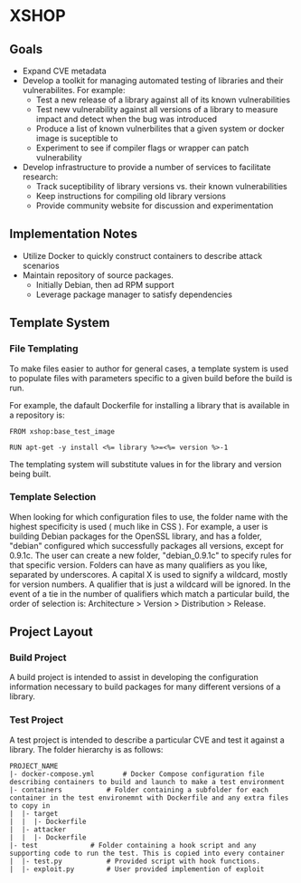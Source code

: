 # XSHOP

## Goals

* Expand CVE metadata
* Develop a toolkit for managing automated testing of libraries and their vulnerabilites. For example:
    * Test a new release of a library against all of its known vulnerabilities
    * Test new vulnerability against all versions of a library to measure impact and detect when the bug was introduced
    * Produce a list of known vulnerbilites that a given system or docker image is suceptible to
    * Experiment to see if compiler flags or wrapper can patch vulnerability
* Develop infrastructure to provide a number of services to facilitate research:
    * Track suceptibility of library versions vs. their known vulnerabilities
    * Keep instructions for compiling old library versions
    * Provide community website for discussion and experimentation

## Implementation Notes

* Utilize Docker to quickly construct containers to describe attack scenarios
* Maintain repository of source packages. 
    * Initially Debian, then ad RPM support
    * Leverage package manager to satisfy dependencies

## Template System
### File Templating
To make files easier to author for general cases, a template system is used to populate files with parameters specific to a given build before the build is run. 

For example, the dafault Dockerfile for installing a library that is available in a repository is: 

```
FROM xshop:base_test_image

RUN apt-get -y install <%= library %>=<%= version %>-1
```

The templating system will substitute values in for the library and version being built. 

### Template Selection

When looking for which configuration files to use, the folder name with the highest specificity is used ( much like in CSS ). For example, a user is building Debian packages for the OpenSSL library, and has a folder, "debian" configured which successfully packages all versions, except for 0.9.1c. The user can create a new folder, "debian_0.9.1c" to specify rules for that specific version. Folders can have as many qualifiers as you like, separated by underscores. A capital X is used to signify a wildcard, mostly for version numbers. A qualifier that is just a wildcard will be ignored. In the event of a tie in the number of qualifiers which match a particular build, the order of selection is: Architecture > Version > Distribution > Release.

## Project Layout

### Build Project

A build project is intended to assist in developing the configuration information necessary to build packages for many different versions of a library. 

### Test Project

A test project is intended to describe a particular CVE and test it against a library. The folder hierarchy is as follows:

```
PROJECT_NAME
|- docker-compose.yml		# Docker Compose configuration file describing containers to build and launch to make a test environment
|- containers			# Folder containing a subfolder for each container in the test environemnt with Dockerfile and any extra files to copy in
|  |- target
|  |  |- Dockerfile
|  |- attacker
|  |  |- Dockerfile
|- test				# Folder containing a hook script and any supporting code to run the test. This is copied into every container
|  |- test.py			# Provided script with hook functions. 
|  |- exploit.py		# User provided implemention of exploit
```
